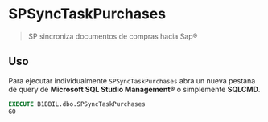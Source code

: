 # SPSyncTaskPurchases
> SP sincroniza documentos de compras hacia Sap®

## Uso
Para ejecutar individualmente `SPSyncTaskPurchases` abra un nueva pestana de query de __Microsoft SQL Studio Management®__ o simplemente __SQLCMD__.

```sql
EXECUTE B1BBIL.dbo.SPSyncTaskPurchases
GO
```
